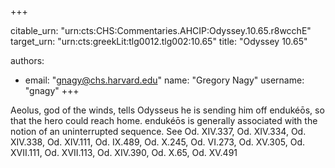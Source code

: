 +++


citable_urn: "urn:cts:CHS:Commentaries.AHCIP:Odyssey.10.65.r8wcchE"
target_urn: "urn:cts:greekLit:tlg0012.tlg002:10.65"
title: "Odyssey 10.65"

authors:
- email: "gnagy@chs.harvard.edu"
  name: "Gregory Nagy"
  username: "gnagy"
+++

<p>Aeolus, god of the winds, tells Odysseus he is sending him off endukéōs, so that the hero could reach home. endukéōs is generally associated with the notion of an uninterrupted sequence. See Od. XIV.337, Od. XIV.334, Od. XIV.338, Od. XIV.111, Od. IX.489, Od. X.245, Od. VI.273, Od. XV.305, Od. XVII.111, Od. XVII.113, Od. XIV.390, Od. X.65, Od. XV.491</p>